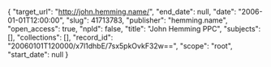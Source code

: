 {
  "target_url": "http://john.hemming.name/", 
  "end_date": null, 
  "date": "2006-01-01T12:00:00", 
  "slug": 41713783, 
  "publisher": "hemming.name", 
  "open_access": true, 
  "npld": false, 
  "title": "John Hemming PPC", 
  "subjects": [], 
  "collections": [], 
  "record_id": "20060101T120000/x7l1dhbE/7sx5pkOvkF32w==", 
  "scope": "root", 
  "start_date": null
}

